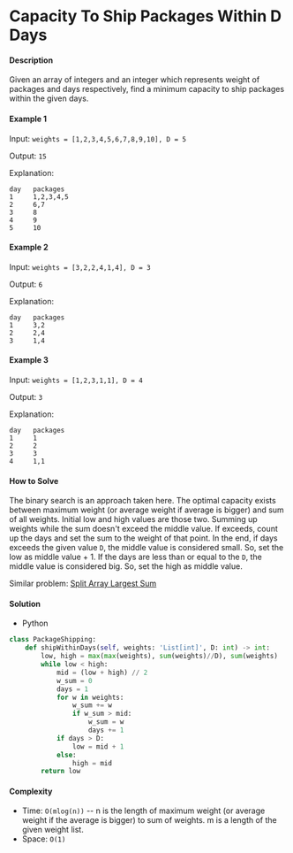 # Capacity To Ship Packages Within D Days

#### Description

Given an array of integers and an integer which represents weight of packages and days respectively, find a minimum capacity to ship packages within the given days.

#### Example 1

Input: `weights = [1,2,3,4,5,6,7,8,9,10], D = 5`

Output: `15`

Explanation:

```
day   packages
1     1,2,3,4,5
2     6,7
3     8
4     9
5     10
```

#### Example 2

Input: `weights = [3,2,2,4,1,4], D = 3`

Output: `6`

Explanation:

```
day   packages
1     3,2
2     2,4
3     1,4
```

#### Example 3

Input: `weights = [1,2,3,1,1], D = 4`

Output: `3`

Explanation:

```
day   packages
1     1
2     2
3     3
4     1,1
```

#### How to Solve

The binary search is an approach taken here.
The optimal capacity exists between maximum weight (or average weight if average is bigger) and sum of all weights. Initial low and high values are those two. Summing up weights while the sum doesn't exceed the middle value.
If exceeds, count up the days and set the sum to the weight of that point.
In the end, if days exceeds the given value `D`, the middle value is considered small. So, set the low as middle value + 1. If the days are less than or equal to the `D`, the middle value is considered big.
So, set the high as middle value. 

Similar problem: [Split Array Largest Sum](split_array.md)

#### Solution

- Python

```python
class PackageShipping:
    def shipWithinDays(self, weights: 'List[int]', D: int) -> int:
        low, high = max(max(weights), sum(weights)//D), sum(weights)
        while low < high:
            mid = (low + high) // 2
            w_sum = 0
            days = 1
            for w in weights:
                w_sum += w
                if w_sum > mid:
                    w_sum = w
                    days += 1
            if days > D:
                low = mid + 1
            else:
                high = mid
        return low
```

#### Complexity

- Time: `O(mlog(n))` -- n is the length of maximum weight (or average weight if the average is bigger) to sum of weights. m is a length of the given weight list.
- Space: `O(1)`